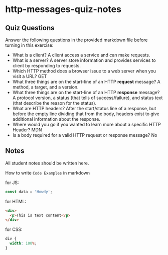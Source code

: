 # http-messages-quiz-notes

## Quiz Questions

Answer the following questions in the provided markdown file before turning in this exercise:

- What is a client?
  A client access a service and can make requests.
- What is a server?
  A server store information and provides services to client by responding to requests.
- Which HTTP method does a browser issue to a web server when you visit a URL?
  GET
- What three things are on the start-line of an HTTP **request** message?
  A method, a target, and a version.
- What three things are on the start-line of an HTTP **response** message?
  A protocol version, a status (that tells of success/failure), and status text (that describe the reason for the status).
- What are HTTP headers?
  After the start/status line of a response, but before the empty line dividing that from the body, headers exist to give additional information about the response.
- Where would you go if you wanted to learn more about a specific HTTP Header?
  MDN
- Is a body required for a valid HTTP request or response message?
  No

## Notes

All student notes should be written here.

How to write `Code Examples` in markdown

for JS:

```javascript
const data = 'Howdy';
```

for HTML:

```html
<div>
  <p>This is text content</p>
</div>
```

for CSS:

```css
div {
  width: 100%;
}
```
